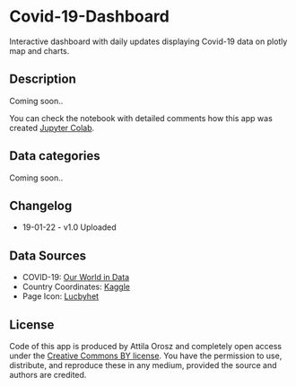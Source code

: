 # Covid-19-Dashboard
Interactive dashboard with daily updates displaying Covid-19 data on plotly map and charts.

## Description
Coming soon..

You can check the notebook with detailed comments how this app was created [Jupyter Colab](https://drive.google.com/file/d/1StLDRJ7LVoPS10AULBxVOJo8rDqnt3U8/view?usp=sharing).

## Data categories
Coming soon..

## Changelog
- 19-01-22 - v1.0 Uploaded  

## Data Sources
- COVID-19: [Our World in Data](https://github.com/owid/covid-19-data/tree/master/public/data)
- Country Coordinates: [Kaggle](https://www.kaggle.com/nikitagrec/world-capitals-gps)
- Page Icon: [Lucbyhet](https://en.wikipedia.org/wiki/File:Coronavirus_icon.svg) 
        
## License 
Code of this app is produced by Attila Orosz and completely open access under the [Creative Commons BY license](https://creativecommons.org/licenses/by/4.0/). You have the permission to use, distribute, and reproduce these in any medium, provided the source and authors are credited.
